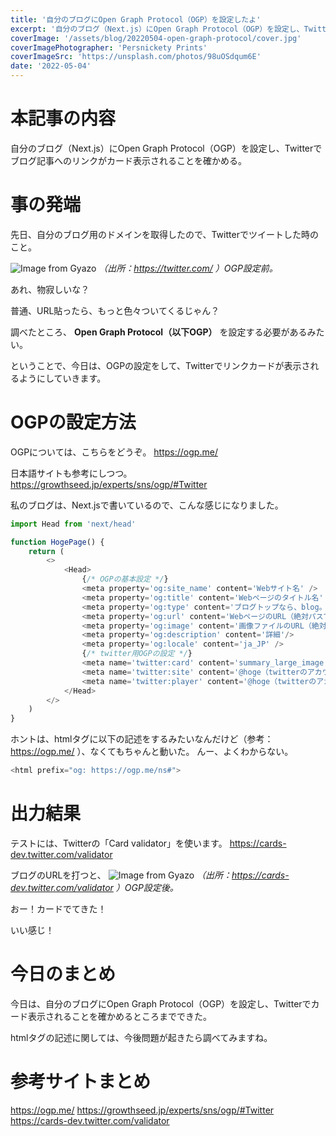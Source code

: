 ```yaml
---
title: '自分のブログにOpen Graph Protocol（OGP）を設定したよ'
excerpt: '自分のブログ（Next.js）にOpen Graph Protocol（OGP）を設定し、Twitterでブログ記事へのリンクがカード表示されることを確かめる。'
coverImage: '/assets/blog/20220504-open-graph-protocol/cover.jpg'
coverImagePhotographer: 'Persnickety Prints'
coverImageSrc: 'https://unsplash.com/photos/98uOSdqum6E'
date: '2022-05-04'
---
```

# 本記事の内容
自分のブログ（Next.js）にOpen Graph Protocol（OGP）を設定し、Twitterでブログ記事へのリンクがカード表示されることを確かめる。

# 事の発端
先日、自分のブログ用のドメインを取得したので、Twitterでツイートした時のこと。

![Image from Gyazo](https://i.gyazo.com/5f5937a110e7cdbfe18d12a03aace776.jpg)
*（出所：https://twitter.com/ ）OGP設定前。*

あれ、物寂しいな？

普通、URL貼ったら、もっと色々ついてくるじゃん？

調べたところ、 **Open Graph Protocol（以下OGP）** を設定する必要があるみたい。

ということで、今日は、OGPの設定をして、Twitterでリンクカードが表示されるようにしていきます。

# OGPの設定方法

OGPについては、こちらをどうぞ。
https://ogp.me/

日本語サイトも参考にしつつ。
https://growthseed.jp/experts/sns/ogp/#Twitter


私のブログは、Next.jsで書いているので、こんな感じになりました。

```typescript
import Head from 'next/head'

function HogePage() {
    return (
        <>
            <Head>
                {/* OGPの基本設定 */}
                <meta property='og:site_name' content='Webサイト名' />
                <meta property='og:title' content='Webページのタイトル名' />
                <meta property='og:type' content='ブログトップなら、blog。ブログ記事ならarticle' />
                <meta property='og:url' content='WebページのURL（絶対パスで指定）' />
                <meta property='og:image' content='画像ファイルのURL（絶対パスで指定）' />
                <meta property='og:description' content='詳細'/>
                <meta property='og:locale' content='ja_JP' />
                {/* twitter用OGPの設定 */}
                <meta name='twitter:card' content='summary_large_image（他にも色々あるよ）' />
                <meta name='twitter:site' content='@hoge（twitterのアカウント）' />
                <meta name='twitter:player' content='@hoge（twitterのアカウント）' />
            </Head>
        </>
    )
}
```


ホントは、htmlタグに以下の記述をするみたいなんだけど（参考：https://ogp.me/ ）、なくてもちゃんと動いた。
んー、よくわからない。


```typescript
<html prefix="og: https://ogp.me/ns#">
```

# 出力結果

テストには、Twitterの「Card validator」を使います。
https://cards-dev.twitter.com/validator


ブログのURLを打つと、
![Image from Gyazo](https://i.gyazo.com/61f948c36694f2b2ecfeee1bf41fed64.png)
*（出所：https://cards-dev.twitter.com/validator ）OGP設定後。*

おー！カードでてきた！

いい感じ！

# 今日のまとめ
今日は、自分のブログにOpen Graph Protocol（OGP）を設定し、Twitterでカード表示されることを確かめるところまでできた。

htmlタグの記述に関しては、今後問題が起きたら調べてみますね。


# 参考サイトまとめ
https://ogp.me/
https://growthseed.jp/experts/sns/ogp/#Twitter
https://cards-dev.twitter.com/validator
